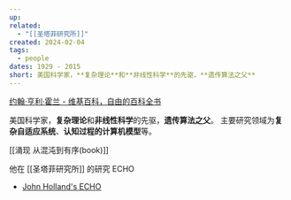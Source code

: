 ```yaml
---
up: 
related:
  - "[[圣塔菲研究所]]"
created: 2024-02-04
tags:
  - people
dates: 1929 - 2015
short: 美国科学家，**复杂理论**和**非线性科学**的先驱，**遗传算法之父**
---
```


[约翰·亨利·霍兰 - 维基百科，自由的百科全书](https://zh.wikipedia.org/wiki/%E7%BA%A6%E7%BF%B0%C2%B7%E4%BA%A8%E5%88%A9%C2%B7%E9%9C%8D%E5%85%B0)

美国科学家，**复杂理论**和**非线性科学**的先驱，**遗传算法之父**。
主要研究领域为**复杂自适应系统**、**认知过程的计算机模型**等。

[[涌现 从混沌到有序(book)]]

他在 [[圣塔菲研究所]] 的研究 ECHO

- [John Holland's ECHO](https://web.archive.org/web/20060213043209/http://www.santafe.edu/projects/echo/)
